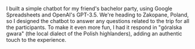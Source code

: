 I built a simple chatbot for my friend's bachelor party, using Google Spreadsheets and OpenAI's GPT-3.5. 
We're heading to Zakopane, Poland, so I designed the chatbot to answer any questions related to the trip for all the participants. 
To make it even more fun, I had it respond in "góralska gwara" (the local dialect of the Polish highlanders), adding an authentic touch to the experience.
